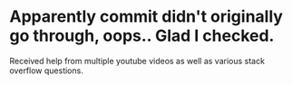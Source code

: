 # Apparently commit didn't originally go through, oops.. Glad I checked.
Received help from multiple youtube videos as well as various stack overflow questions. 

